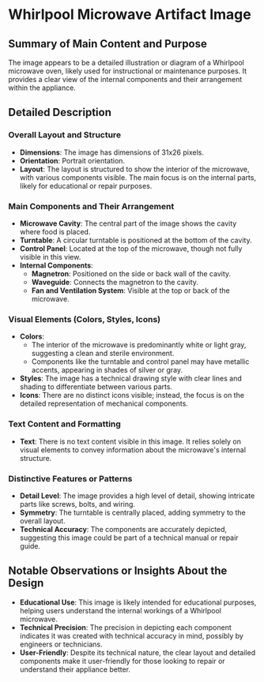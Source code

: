 # Whirlpool Microwave Artifact Image

## Summary of Main Content and Purpose
The image appears to be a detailed illustration or diagram of a Whirlpool microwave oven, likely used for instructional or maintenance purposes. It provides a clear view of the internal components and their arrangement within the appliance.

## Detailed Description

### Overall Layout and Structure
- **Dimensions**: The image has dimensions of 31x26 pixels.
- **Orientation**: Portrait orientation.
- **Layout**: The layout is structured to show the interior of the microwave, with various components visible. The main focus is on the internal parts, likely for educational or repair purposes.

### Main Components and Their Arrangement
- **Microwave Cavity**: The central part of the image shows the cavity where food is placed.
- **Turntable**: A circular turntable is positioned at the bottom of the cavity.
- **Control Panel**: Located at the top of the microwave, though not fully visible in this view.
- **Internal Components**:
  - **Magnetron**: Positioned on the side or back wall of the cavity.
  - **Waveguide**: Connects the magnetron to the cavity.
  - **Fan and Ventilation System**: Visible at the top or back of the microwave.

### Visual Elements (Colors, Styles, Icons)
- **Colors**:
  - The interior of the microwave is predominantly white or light gray, suggesting a clean and sterile environment.
  - Components like the turntable and control panel may have metallic accents, appearing in shades of silver or gray.
- **Styles**: The image has a technical drawing style with clear lines and shading to differentiate between various parts.
- **Icons**: There are no distinct icons visible; instead, the focus is on the detailed representation of mechanical components.

### Text Content and Formatting
- **Text**: There is no text content visible in this image. It relies solely on visual elements to convey information about the microwave's internal structure.

### Distinctive Features or Patterns
- **Detail Level**: The image provides a high level of detail, showing intricate parts like screws, bolts, and wiring.
- **Symmetry**: The turntable is centrally placed, adding symmetry to the overall layout.
- **Technical Accuracy**: The components are accurately depicted, suggesting this image could be part of a technical manual or repair guide.

## Notable Observations or Insights About the Design
- **Educational Use**: This image is likely intended for educational purposes, helping users understand the internal workings of a Whirlpool microwave.
- **Technical Precision**: The precision in depicting each component indicates it was created with technical accuracy in mind, possibly by engineers or technicians.
- **User-Friendly**: Despite its technical nature, the clear layout and detailed components make it user-friendly for those looking to repair or understand their appliance better.